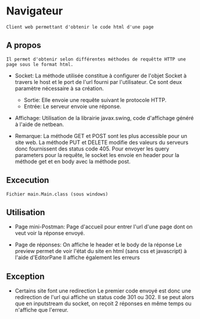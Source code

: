 # Navigateur
    Client web permettant d'obtenir le code html d'une page
    
## A propos
    Il permet d'obtenir selon différentes méthodes de requêtte HTTP une page sous le format html.

- Socket:
    La méthode utilisée constitue à configurer de l'objet Socket à travers le host et le port de l'url fourni par l'utilisateur. Ce sont deux paramètre nécessaire à sa création.
    * Sortie: Elle envoie une requête suivant le protocole HTTP.
    * Entrée: Le serveur envoie une réponse.

- Affichage:
    Utilisation de la librairie javax.swing, code d'affichage généré à l'aide de netbean.

* Remarque:
    La méthode GET et POST sont les plus accessible pour un site web.
    La méthode PUT et DELETE modifie des valeurs du serveurs donc fournissent des status code 405.
    Pour envoyer les query parameters pour la requête, le socket les envoie en header pour la méthode get et en body avec la méthode post.

## Excecution
    Fichier main.Main.class (sous windows)

## Utilisation
    
- Page mini-Postman:
    Page d'accueil pour entrer l'url d'une page dont on veut voir la réponse envoyé.

- Page de réponses:
    On affiche le header et le body de la réponse
    Le preview permet de voir l'état du site en html (sans css et javascript) à l'aide d'EditorPane
    Il affiche également les erreurs

## Exception

- Certains site font une redirection
    Le premier code envoyé est donc une redirection de l'url qui affiche un status code 301 ou 302.
    Il se peut alors que en inputstream du socket, on reçoit 2 réponses en même temps ou n'affiche que l'erreur.
